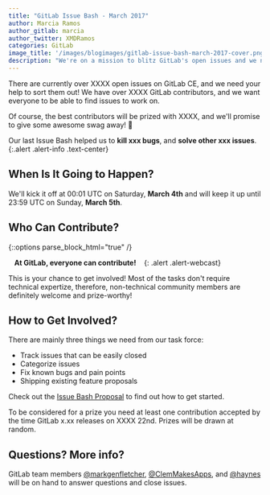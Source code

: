 ```yaml
---
title: "GitLab Issue Bash - March 2017"
author: Marcia Ramos
author_gitlab: marcia
author_twitter: XMDRamos
categories: GitLab
image_title: '/images/blogimages/gitlab-issue-bash-march-2017-cover.png'
description: "We're on a mission to blitz GitLab's open issues and we need your help!"
---
```


There are currently over XXXX open issues on GitLab CE,
and we need your help to sort them out! We have over XXXX
GitLab contributors, and we want everyone to be able to
find issues to work on.

Of course, the best contributors will be prized with XXXX,
and we'll promise to give some awesome swag away! 🙌

<!-- more -->

Our last Issue Bash helped us to **kill xxx bugs**,
and **solve other xxx issues**.
{:.alert .alert-info .text-center}

## When Is It Going to Happen?

We'll kick it off at 00:01 UTC on Saturday, **March 4th**
and will keep it up until 23:59 UTC on Sunday, **March 5th**.

## Who Can Contribute?

{::options parse_block_html="true" /}

<i class="fa fa-gitlab" style="color:rgb(107,79,187); font-size:.85em" aria-hidden="true"></i>
&nbsp;&nbsp;
**At GitLab, everyone can contribute!**
&nbsp;&nbsp;
<i class="fa fa-gitlab" style="color:rgb(107,79,187); font-size:.85em" aria-hidden="true"></i>
{: .alert .alert-webcast}

This is your chance to get involved! Most of the tasks don't require
technical expertize, therefore, non-technical community
members are definitely welcome and prize-worthy!

## How to Get Involved?

There are mainly three things we need from our task force:

- Track issues that can be easily closed
- Categorize issues
- Fix known bugs and pain points
- Shipping existing feature proposals

Check out the [Issue Bash Proposal](https://gitlab.com/gitlab-org/gitlab-ce/issues/27272) to find out how to get started.

To be considered for a prize you need at least one contribution
accepted by the time GitLab x.xx releases on XXXX 22nd.
Prizes will be drawn at random.

## Questions? More info?

GitLab team members [@markgenfletcher](https://gitlab.com/markglenfletcher), [@ClemMakesApps](https://gitlab.com/ClemMakesApps), and [@haynes](https://gitlab.com/haynes) will be on hand to answer questions and close issues.
	
